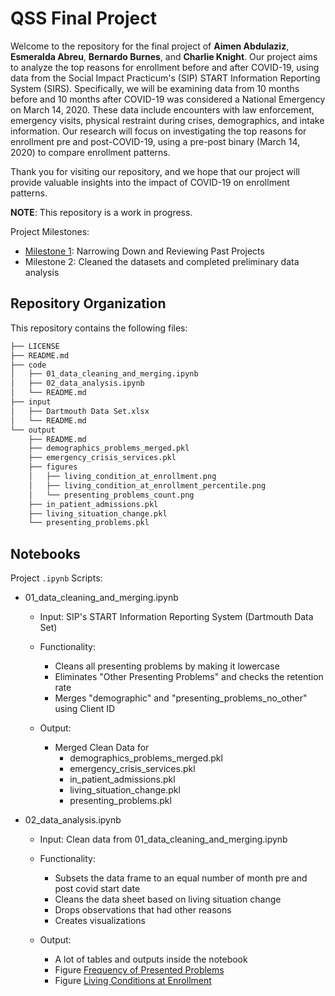# QSS Final Project 

Welcome to the repository for the final project of **Aimen Abdulaziz**, **Esmeralda Abreu**, **Bernardo Burnes**, and **Charlie Knight**. Our project aims to analyze the top reasons for enrollment before and after COVID-19, using data from the Social Impact Practicum's (SIP) START Information Reporting System (SIRS). Specifically, we will be examining data from 10 months before and 10 months after COVID-19 was considered a National Emergency on March 14, 2020. These data include encounters with law enforcement, emergency visits, physical restraint during crises, demographics, and intake information. Our research will focus on investigating the top reasons for enrollment pre and post-COVID-19, using a pre-post binary (March 14, 2020) to compare enrollment patterns. 

Thank you for visiting our repository, and we hope that our project will provide valuable insights into the impact of COVID-19 on enrollment patterns.

**NOTE**: This repository is a work in progress.

Project Milestones:
- [Milestone 1](https://www.overleaf.com/read/tycrnpqwcgtj): Narrowing Down and Reviewing Past Projects 
- Milestone 2: Cleaned the datasets and completed preliminary data analysis

## Repository Organization

This repository contains the following files:
```bash
├── LICENSE
├── README.md
├── code
│   ├── 01_data_cleaning_and_merging.ipynb
│   ├── 02_data_analysis.ipynb
│   └── README.md
├── input
│   ├── Dartmouth Data Set.xlsx
│   └── README.md
└── output
    ├── README.md
    ├── demographics_problems_merged.pkl
    ├── emergency_crisis_services.pkl
    ├── figures
    │   ├── living_condition_at_enrollment.png
    │   ├── living_condition_at_enrollment_percentile.png
    │   └── presenting_problems_count.png
    ├── in_patient_admissions.pkl
    ├── living_situation_change.pkl
    └── presenting_problems.pkl
```

## Notebooks

Project `.ipynb` Scripts:
- 01_data_cleaning_and_merging.ipynb
  - Input: SIP's START Information Reporting System (Dartmouth Data Set)
  - Functionality:
    - Cleans all presenting problems by making it lowercase
    - Eliminates "Other Presenting Problems" and checks the retention rate
    - Merges "demographic" and "presenting_problems_no_other" using Client ID

  - Output: 
    - Merged Clean Data for 
        -  demographics_problems_merged.pkl
        -  emergency_crisis_services.pkl
        -  in_patient_admissions.pkl
        -  living_situation_change.pkl
        -  presenting_problems.pkl
 
  
- 02_data_analysis.ipynb
  - Input: Clean data from 01_data_cleaning_and_merging.ipynb
  - Functionality:
    - Subsets the data frame to an equal number of month pre and post covid start date
    - Cleans the data sheet based on living situation change
    - Drops observations that had other reasons
    - Creates visualizations

  - Output: 
    - A lot of tables and outputs inside the notebook
    - Figure [Frequency of Presented Problems](https://github.com/aimenabdulaziz/qss_final_project/blob/main/output/figures/living_condition_at_enrollment_percentile.png)
    - Figure [Living Conditions at Enrollment](https://github.com/aimenabdulaziz/qss_final_project/blob/main/output/figures/living_condition_at_enrollment_percentile.png)

